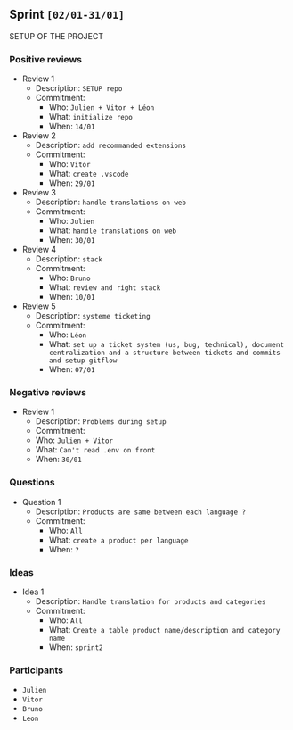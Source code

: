 ## Sprint `[02/01-31/01]`

SETUP OF THE PROJECT

### Positive reviews

- Review 1
  - Description: `SETUP repo`
  - Commitment:
    - Who: `Julien + Vitor + Léon`
    - What: `initialize repo`
    - When: `14/01`
- Review 2
  - Description: `add recommanded extensions`
  - Commitment:
    - Who: `Vitor`
    - What: `create .vscode`
    - When: `29/01`
- Review 3
  - Description: `handle translations on web`
  - Commitment:
    - Who: `Julien`
    - What: `handle translations on web`
    - When: `30/01`
- Review 4
  - Description: `stack`
  - Commitment:
    - Who: `Bruno`
    - What: `review and right stack`
    - When: `10/01`
- Review 5
  - Description: `systeme ticketing `
  - Commitment:
    - Who: `Léon`
    - What: `set up a ticket system (us, bug, technical), document centralization and a structure between tickets and commits and setup gitflow`
    - When: `07/01`

### Negative reviews

- Review 1
	- Description: `Problems during setup`
	- Commitment:
    - Who: `Julien + Vitor`
    - What: `Can't read .env on front`
    - When: `30/01`

### Questions

- Question 1
  - Description: `Products are same between each language ?`
  - Commitment:
    - Who: `All`
    - What: `create a product per language`
    - When: `?`

### Ideas

- Idea 1
  - Description: `Handle translation for products and categories`
  - Commitment:
    - Who: `All`
    - What: `Create a table product name/description and category name`
    - When: `sprint2`

### Participants

- `Julien`
- `Vitor`
- `Bruno`
- `Leon`